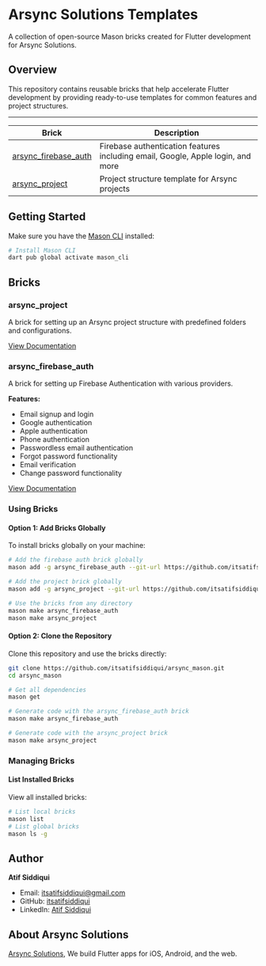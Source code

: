 # Arsync Solutions Templates

A collection of open-source Mason bricks created for Flutter development for Arsync Solutions.

## Overview

This repository contains reusable bricks that help accelerate Flutter development by providing ready-to-use templates for common features and project structures.

---

| Brick | Description |
| ----- | ----------- |
| [arsync_firebase_auth](arsync_firebase_auth) | Firebase authentication features including email, Google, Apple login, and more |
| [arsync_project](arsync_project) | Project structure template for Arsync projects |

## Getting Started

Make sure you have the [Mason CLI](https://pub.dev/packages/mason_cli) installed:

```bash
# Install Mason CLI
dart pub global activate mason_cli
```
## Bricks

### arsync_project

A brick for setting up an Arsync project structure with predefined folders and configurations.

[View Documentation](arsync_project/README.md)

### arsync_firebase_auth

A brick for setting up Firebase Authentication with various providers.

**Features:**
- Email signup and login
- Google authentication
- Apple authentication
- Phone authentication
- Passwordless email authentication
- Forgot password functionality
- Email verification
- Change password functionality

[View Documentation](arsync_firebase_auth/README.md)



### Using Bricks



#### Option 1: Add Bricks Globally

To install bricks globally on your machine:

```bash
# Add the firebase auth brick globally
mason add -g arsync_firebase_auth --git-url https://github.com/itsatifsiddiqui/arsync_mason.git --git-path arsync_firebase_auth

# Add the project brick globally
mason add -g arsync_project --git-url https://github.com/itsatifsiddiqui/arsync_mason.git --git-path arsync_project

# Use the bricks from any directory
mason make arsync_firebase_auth
mason make arsync_project

```

#### Option 2: Clone the Repository

Clone this repository and use the bricks directly:

```bash
git clone https://github.com/itsatifsiddiqui/arsync_mason.git
cd arsync_mason

# Get all dependencies
mason get

# Generate code with the arsync_firebase_auth brick
mason make arsync_firebase_auth

# Generate code with the arsync_project brick
mason make arsync_project
```

### Managing Bricks

#### List Installed Bricks

View all installed bricks:

```bash
# List local bricks
mason list
# List global bricks
mason ls -g
```



## Author

**Atif Siddiqui**
- Email: itsatifsiddiqui@gmail.com
- GitHub: [itsatifsiddiqui](https://github.com/itsatifsiddiqui)
- LinkedIn: [Atif Siddiqui](https://www.linkedin.com/in/atif-siddiqui-213a2217b/)


## About Arsync Solutions

[Arsync Solutions](https://arsyncsolutions.com), We build Flutter apps for iOS, Android, and the web.

